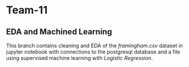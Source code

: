 # Team-11

## EDA and Machined Learning 
This branch contains cleaning and  EDA of the *framingham.csv* dataset in jupyter notebook with connections to the postgresql database and a file
using supervised machine learning  with *Logistic Regression*.
